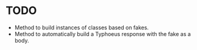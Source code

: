 TODO
====

- Method to build instances of classes based on fakes.
- Method to automatically build a Typhoeus response with the fake as a body.
